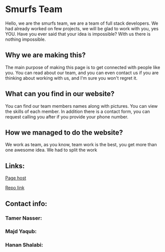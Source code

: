 # Smurfs Team

 Hello, we are the smurfs team, we are a team of full stack developers. 
We had already worked on few projects, we will be glad to work with you, yes YOU.
Have you ever said that your idea is impossible? With us there is nothing impossible. 

## Why we are making this?
 The main purpose of making this page is to get connected with people like you. 
You can read about our team, and you can even contact us if you are thinking about working with us, and I'm sure you won't regret it.

## What can you find in our website?
 You can find our team members names along with pictures. You can view the skills of each member.
 In addition there is a contact form, you can request calling you after if you provide your phone number.
 
 ## How we managed to do the website?
  We work as team, as you know, team work is the best, you get more than one awesome idea. We had to split the work 
  
  
  ## Links:
  [Page host](https://facn5.github.io/SmurfsTeam)
  
  [Repo link](https://github.com/facn5/SmurfsTeam)
  
  
  ## Contact info:
  
  ### Tamer Nasser:
  ### Majd Yaqub:
  ### Hanan Shalabi:
